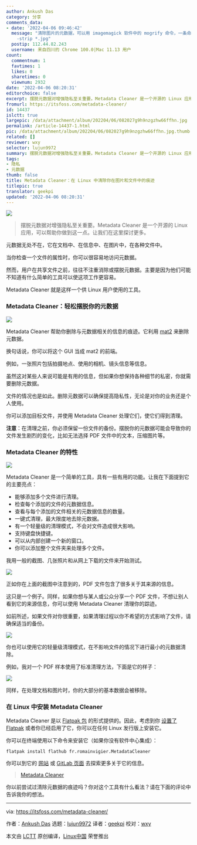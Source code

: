 ```yaml
---
author: Ankush Das
category: 分享
comments_data:
- date: '2022-04-06 09:46:42'
  message: "清除图片的元数据，可以用 imagemagick 软件中的 mogrify 命令，一条命令的事：<br />\r\n<br />\r\nmogrify
    -strip *.jpg"
  postip: 112.44.82.243
  username: 来自四川的 Chrome 100.0|Mac 11.13 用户
count:
  commentnum: 1
  favtimes: 1
  likes: 0
  sharetimes: 0
  viewnum: 2932
date: '2022-04-06 08:20:31'
editorchoice: false
excerpt: 摆脱元数据对增强隐私至关重要。Metadata Cleaner 是一个开源的 Linux 应用，可以帮助你做到这一点。让我们在这里探讨更多。
fromurl: https://itsfoss.com/metadata-cleaner/
id: 14437
islctt: true
largepic: /data/attachment/album/202204/06/082027g9h9nzgzhw66ffhn.jpg
permalink: /article-14437-1.html
pic: /data/attachment/album/202204/06/082027g9h9nzgzhw66ffhn.jpg.thumb.jpg
related: []
reviewer: wxy
selector: lujun9972
summary: 摆脱元数据对增强隐私至关重要。Metadata Cleaner 是一个开源的 Linux 应用，可以帮助你做到这一点。让我们在这里探讨更多。
tags:
- 隐私
- 元数据
thumb: false
title: Metadata Cleaner：在 Linux 中清除你在图片和文件中的痕迹
titlepic: true
translator: geekpi
updated: '2022-04-06 08:20:31'
---
```


![](/data/attachment/album/202204/06/082027g9h9nzgzhw66ffhn.jpg)



> 
> 摆脱元数据对增强隐私至关重要。Metadata Cleaner 是一个开源的 Linux 应用，可以帮助你做到这一点。让我们在这里探讨更多。
> 
> 
> 


元数据无处不在，它在文档中、在信息中、在图片中，在各种文件中。


当你检查一个文件的属性时，你可以很容易地访问元数据。


然而，用户在共享文件之前，往往不注重消除或摆脱元数据。主要是因为他们可能不知道有什么简单的工具可以使这项工作更容易。


Metadata Cleaner 就是这样一个供 Linux 用户使用的工具。


### Metadata Cleaner：轻松摆脱你的元数据


![](/data/attachment/album/202204/06/082032psu77uiq7i6u6mzm.jpg)


Metadata Cleaner 帮助你删除与元数据相关的信息的痕迹。它利用 [mat2](https://0xacab.org/jvoisin/mat2) 来删除元数据。


换句话说，你可以将这个 GUI 当成 mat2 的前端。


例如，一张照片包括拍摄地点、使用的相机、镜头信息等信息。


虽然这对某些人来说可能是有用的信息，但如果你想保持各种细节的私密，你就需要删除元数据。


文件的情况也是如此。删除元数据可以确保提高隐私性，无论是对你的业务还是个人使用。


你可以添加目标文件，并使用 Metadata Cleaner 处理它们，使它们得到清理。


**注意**：在清理之前，你必须保留一份文件的备份。摆脱你的元数据可能会导致你的文件发生剧烈的变化，比如无法选择 PDF 文件中的文本，压缩图片等。


### Metadata Cleaner 的特性


![](/data/attachment/album/202204/06/082033v6namzm8ooda64n1.png)


Metadata Cleaner 是一个简单的工具，具有一些有用的功能。让我在下面提到它的主要亮点：


* 能够添加多个文件进行清理。
* 检查每个添加的文件的元数据信息。
* 查看与每个添加的文件相关的元数据信息的数量。
* 一键式清理，最大限度地去除元数据。
* 有一个轻量级的清理模式，不会对文件造成很大影响。
* 支持键盘快捷键。
* 可以从内部创建一个新的窗口。
* 你可以添加整个文件夹来处理多个文件。


我用一般的截图、几张照片和从网上下载的文件来开始测试。


![](/data/attachment/album/202204/06/082035ux11z31bgoz1xumu.png)


正如你在上面的截图中注意到的，PDF 文件包含了很多关于其来源的信息。


这只是一个例子。同样，如果你想与某人或公众分享一个 PDF 文件，不想让别人看到它的来源信息，你可以使用 Metadata Cleaner 清理你的踪迹。


如前所述，如果文件对你很重要，如果清理过程以你不希望的方式影响了文件，请确保适当的备份。


![](/data/attachment/album/202204/06/082036g0bzu9qfq6e29697.png)


你也可以使用它的轻量级清理模式，在不影响文件的情况下进行最小的元数据清除。


例如，我对一个 PDF 样本使用了标准清理方法，下面是它的样子：


![](/data/attachment/album/202204/06/082038kz2kut0z0q590q3z.png)


同样，在处理文档和图片时，你的大部分的基本数据会被移除。


### 在 Linux 中安装 Metadata Cleaner


Metadata Cleaner 是以 [Flatpak 包](https://itsfoss.com/what-is-flatpak/) 的形式提供的。因此，考虑到你 [设置了 Flatpak](https://itsfoss.com/flatpak-guide/) 或者你已经启用了它，你可以在任何 Linux 发行版上安装它。


你可以在终端使用以下命令来安装它（如果你没有软件中心集成）：



```
flatpak install flathub fr.romainvigier.MetadataCleaner

```

你可以到它的 [网站](https://metadatacleaner.romainvigier.fr/) 或 [GitLab 页面](https://gitlab.com/rmnvgr/metadata-cleaner/) 去探索更多关于它的信息。



> 
> [Metadata Cleaner](https://metadatacleaner.romainvigier.fr/)
> 
> 
> 


你以前尝试过清除元数据的痕迹吗？你对这个工具有什么看法？请在下面的评论中告诉我你的想法。




---


via: <https://itsfoss.com/metadata-cleaner/>


作者：[Ankush Das](https://itsfoss.com/author/ankush/) 选题：[lujun9972](https://github.com/lujun9972) 译者：[geekpi](https://github.com/geekpi) 校对：[wxy](https://github.com/wxy)


本文由 [LCTT](https://github.com/LCTT/TranslateProject) 原创编译，[Linux中国](https://linux.cn/) 荣誉推出